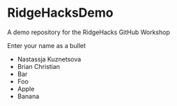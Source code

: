 # RidgeHacksDemo
A demo repository for the RidgeHacks GitHub Workshop

Enter your name as a bullet

* Nastassja Kuznetsova
* Brian Christian
* Bar
* Foo
* Apple
* Banana